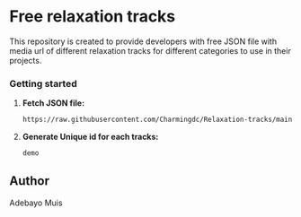 # Free relaxation tracks

This repository is created to provide developers with free JSON file with media url of different relaxation tracks for different categories to use in their projects.


### Getting started

1. **Fetch JSON file:**
   ```bash
   https://raw.githubusercontent.com/Charmingdc/Relaxation-tracks/main/src/moods.json
   ```
2. **Generate Unique id for each tracks:**
   ```bash
   demo
   ```
## Author

Adebayo Muis 